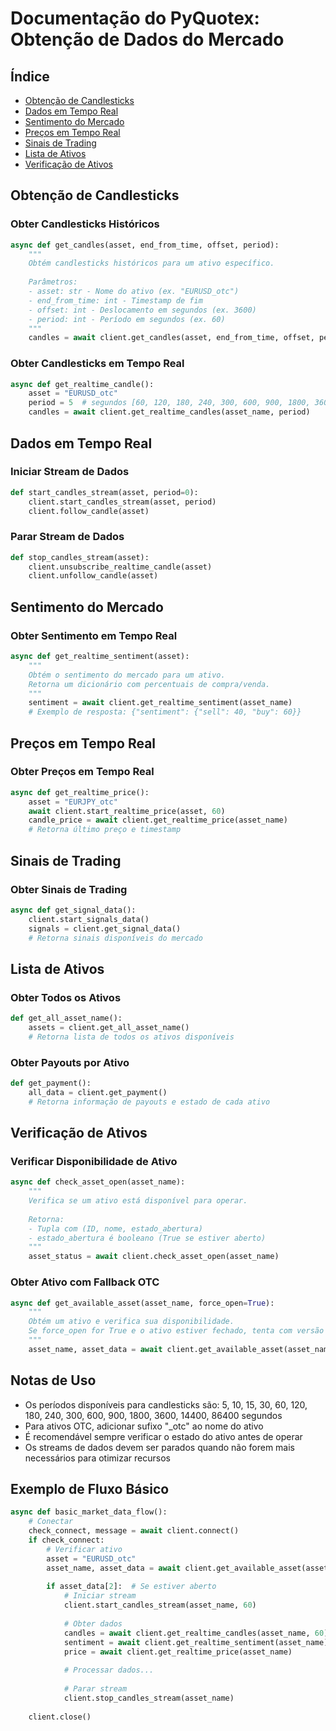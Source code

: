 # Documentação do PyQuotex: Obtenção de Dados do Mercado

## Índice
- [Obtenção de Candlesticks](#obtenção-de-candlesticks)
- [Dados em Tempo Real](#dados-em-tempo-real)
- [Sentimento do Mercado](#sentimento-do-mercado)
- [Preços em Tempo Real](#preços-em-tempo-real)
- [Sinais de Trading](#sinais-de-trading)
- [Lista de Ativos](#lista-de-ativos)
- [Verificação de Ativos](#verificação-de-ativos)

## Obtenção de Candlesticks

### Obter Candlesticks Históricos
```python
async def get_candles(asset, end_from_time, offset, period):
    """
    Obtém candlesticks históricos para um ativo específico.
    
    Parâmetros:
    - asset: str - Nome do ativo (ex. "EURUSD_otc")
    - end_from_time: int - Timestamp de fim
    - offset: int - Deslocamento em segundos (ex. 3600)
    - period: int - Período em segundos (ex. 60)
    """
    candles = await client.get_candles(asset, end_from_time, offset, period)
```

### Obter Candlesticks em Tempo Real
```python
async def get_realtime_candle():
    asset = "EURUSD_otc"
    period = 5  # segundos [60, 120, 180, 240, 300, 600, 900, 1800, 3600, 14400, 86400]
    candles = await client.get_realtime_candles(asset_name, period)
```

## Dados em Tempo Real

### Iniciar Stream de Dados
```python
def start_candles_stream(asset, period=0):
    client.start_candles_stream(asset, period)
    client.follow_candle(asset)
```

### Parar Stream de Dados
```python
def stop_candles_stream(asset):
    client.unsubscribe_realtime_candle(asset)
    client.unfollow_candle(asset)
```

## Sentimento do Mercado

### Obter Sentimento em Tempo Real
```python
async def get_realtime_sentiment(asset):
    """
    Obtém o sentimento do mercado para um ativo.
    Retorna um dicionário com percentuais de compra/venda.
    """
    sentiment = await client.get_realtime_sentiment(asset_name)
    # Exemplo de resposta: {"sentiment": {"sell": 40, "buy": 60}}
```

## Preços em Tempo Real

### Obter Preços em Tempo Real
```python
async def get_realtime_price():
    asset = "EURJPY_otc"
    await client.start_realtime_price(asset, 60)
    candle_price = await client.get_realtime_price(asset_name)
    # Retorna último preço e timestamp
```

## Sinais de Trading

### Obter Sinais de Trading
```python
async def get_signal_data():
    client.start_signals_data()
    signals = client.get_signal_data()
    # Retorna sinais disponíveis do mercado
```

## Lista de Ativos

### Obter Todos os Ativos
```python
def get_all_asset_name():
    assets = client.get_all_asset_name()
    # Retorna lista de todos os ativos disponíveis
```

### Obter Payouts por Ativo
```python
def get_payment():
    all_data = client.get_payment()
    # Retorna informação de payouts e estado de cada ativo
```

## Verificação de Ativos

### Verificar Disponibilidade de Ativo
```python
async def check_asset_open(asset_name):
    """
    Verifica se um ativo está disponível para operar.
    
    Retorna:
    - Tupla com (ID, nome, estado_abertura)
    - estado_abertura é booleano (True se estiver aberto)
    """
    asset_status = await client.check_asset_open(asset_name)
```

### Obter Ativo com Fallback OTC
```python
async def get_available_asset(asset_name, force_open=True):
    """
    Obtém um ativo e verifica sua disponibilidade.
    Se force_open for True e o ativo estiver fechado, tenta com versão OTC.
    """
    asset_name, asset_data = await client.get_available_asset(asset_name, force_open=True)
```

## Notas de Uso

- Os períodos disponíveis para candlesticks são: 5, 10, 15, 30, 60, 120, 180, 240, 300, 600, 900, 1800, 3600, 14400, 86400 segundos
- Para ativos OTC, adicionar sufixo "_otc" ao nome do ativo
- É recomendável sempre verificar o estado do ativo antes de operar
- Os streams de dados devem ser parados quando não forem mais necessários para otimizar recursos

## Exemplo de Fluxo Básico

```python
async def basic_market_data_flow():
    # Conectar
    check_connect, message = await client.connect()
    if check_connect:
        # Verificar ativo
        asset = "EURUSD_otc"
        asset_name, asset_data = await client.get_available_asset(asset, force_open=True)
        
        if asset_data[2]:  # Se estiver aberto
            # Iniciar stream
            client.start_candles_stream(asset_name, 60)
            
            # Obter dados
            candles = await client.get_realtime_candles(asset_name, 60)
            sentiment = await client.get_realtime_sentiment(asset_name)
            price = await client.get_realtime_price(asset_name)
            
            # Processar dados...
            
            # Parar stream
            client.stop_candles_stream(asset_name)
    
    client.close()
```
